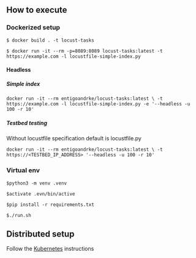 ## How to execute

### Dockerized setup
`$ docker build . -t locust-tasks`

`$ docker run -it --rm -p=8089:8089 locust-tasks:latest -t https://example.com -l locustfile-simple-index.py`

#### Headless 

##### Simple index

`docker run -it --rm entigoandrke/locust-tasks:latest \
  -t https://example.com -l locustfile-simple-index.py -e '--headless -u 100 -r 10'`


##### Testbed testing
Without locustfile specification default is locustfile.py

`docker run -it --rm entigoandrke/locust-tasks:latest \
  -t https://<TESTBED_IP_ADDRESS> '--headless -u 100 -r 10'`


### Virtual env

`$python3 -m venv .venv`

`$activate .evn/bin/active`

`$pip install -r requirements.txt`

`$./run.sh`

## Distributed setup

Follow the [Kubernetes](./kubernetes) instructions
